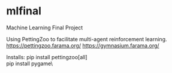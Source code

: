 # mlfinal
Machine Learning Final Project

Using PettingZoo to facilitate multi-agent reinforcement learning.
https://pettingzoo.farama.org/
https://gymnasium.farama.org/

Installs:
pip install pettingzoo[all]\
pip install pygame\
